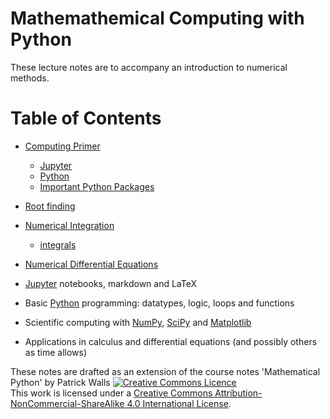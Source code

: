 # Mathemathemical Computing with Python

These lecture notes are to accompany an introduction to numerical methods.  



Table of Contents
=================

  * [Computing Primer](#computing-primer)
    * [Jupyter](#jupyter) 
    * [Python](#python)
    * [Important Python Packages](#scipy)
  * [Root finding](#roots-optimization)
  * [Numerical Integration](#integration)
    * [integrals](#integrals.ipynb)
  * [Numerical Differential Equations](#available-plugins)




* [Jupyter](https://jupyter.org) notebooks, markdown and LaTeX
* Basic [Python](https://python.org/) programming: datatypes, logic, loops and functions
* Scientific computing with [NumPy](http://www.numpy.org/), [SciPy](https://scipy.org/) and [Matplotlib](https://matplotlib.org/)
* Applications in calculus and differential equations (and possibly others as time allows)




These notes are drafted as an extension of the course notes 'Mathematical Python' by Patrick Walls 
<a rel="license" href="http://creativecommons.org/licenses/by-nc-sa/4.0/"><img alt="Creative Commons Licence" style="border-width:0" src="https://i.creativecommons.org/l/by-nc-sa/4.0/88x31.png" /></a><br />This work is licensed under a <a rel="license" href="http://creativecommons.org/licenses/by-nc-sa/4.0/">Creative Commons Attribution-NonCommercial-ShareAlike 4.0 International License</a>.
